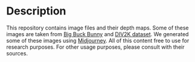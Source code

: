 # Description
This repository contains image files and their depth maps.
Some of these images are taken from [Big Buck Bunny](https://peach.blender.org/) and [DIV2K dataset](https://data.vision.ee.ethz.ch/cvl/DIV2K/).
We generated some of these images using [Midjourney](https://www.midjourney.com).
All of this content free to use for research purposes.
For other usage purposes, please consult with their sources.
